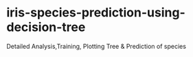 # iris-species-prediction-using-decision-tree
Detailed Analysis,Training, Plotting Tree &amp; Prediction of species
